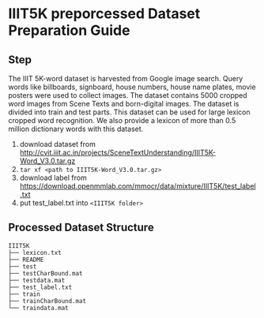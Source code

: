 # IIIT5K preporcessed Dataset Preparation Guide
## Step
The IIIT 5K-word dataset is harvested from Google image search. Query words like billboards, signboard, house numbers, house name plates, movie posters were used to collect images. The dataset contains 5000 cropped word images from Scene Texts and born-digital images. The dataset is divided into train and test parts. This dataset can be used for large lexicon cropped word recognition. We also provide a lexicon of more than 0.5 million dictionary words with this dataset.

1. download dataset from http://cvit.iiit.ac.in/projects/SceneTextUnderstanding/IIIT5K-Word_V3.0.tar.gz
2. `tar xf <path to IIIT5K-Word_V3.0.tar.gz>`
3. download label from https://download.openmmlab.com/mmocr/data/mixture/IIIT5K/test_label.txt
4. put test_label.txt into `<IIIT5K folder>`

## Processed Dataset Structure
```
IIIT5K
├── lexicon.txt
├── README
├── test
├── testCharBound.mat
├── testdata.mat
├── test_label.txt
├── train
├── trainCharBound.mat
└── traindata.mat
```
